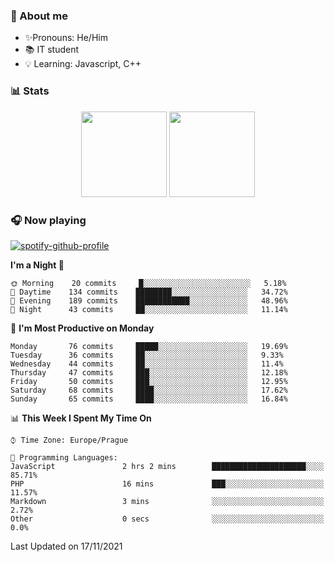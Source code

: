 ### 👋 About me

- ✨Pronouns: He/Him
- 📚 IT student
- 💡 Learning: Javascript, C++

### 📊 Stats
<p align="center">
  <img height="137px" src="https://github-readme-stats-ashy-seven.vercel.app/api?username=Nanoslav&count_private=true&theme=dark&show_icons=true" />
  <img height="137px" src="https://github-readme-stats-ashy-seven.vercel.app/api/top-langs?username=Nanoslav&count_private=true&layout=compact&theme=dark" />
</p>

### 🎧 Now playing
[![spotify-github-profile](https://spotify-github-profile.vercel.app/api/view?uid=g509347fts6blldcmm8uxhzib&cover_image=true&theme=novatorem)](https://spotify-github-profile.vercel.app/api/view?uid=g509347fts6blldcmm8uxhzib&redirect=true)

<!--START_SECTION:waka-->
**I'm a Night 🦉** 

```text
🌞 Morning    20 commits     █░░░░░░░░░░░░░░░░░░░░░░░░   5.18% 
🌆 Daytime    134 commits    ████████░░░░░░░░░░░░░░░░░   34.72% 
🌃 Evening    189 commits    ████████████░░░░░░░░░░░░░   48.96% 
🌙 Night      43 commits     ██░░░░░░░░░░░░░░░░░░░░░░░   11.14%

```
📅 **I'm Most Productive on Monday** 

```text
Monday       76 commits     █████░░░░░░░░░░░░░░░░░░░░   19.69% 
Tuesday      36 commits     ██░░░░░░░░░░░░░░░░░░░░░░░   9.33% 
Wednesday    44 commits     ██░░░░░░░░░░░░░░░░░░░░░░░   11.4% 
Thursday     47 commits     ███░░░░░░░░░░░░░░░░░░░░░░   12.18% 
Friday       50 commits     ███░░░░░░░░░░░░░░░░░░░░░░   12.95% 
Saturday     68 commits     ████░░░░░░░░░░░░░░░░░░░░░   17.62% 
Sunday       65 commits     ████░░░░░░░░░░░░░░░░░░░░░   16.84%

```


📊 **This Week I Spent My Time On** 

```text
⌚︎ Time Zone: Europe/Prague

💬 Programming Languages: 
JavaScript               2 hrs 2 mins        █████████████████████░░░░   85.71% 
PHP                      16 mins             ███░░░░░░░░░░░░░░░░░░░░░░   11.57% 
Markdown                 3 mins              ░░░░░░░░░░░░░░░░░░░░░░░░░   2.72% 
Other                    0 secs              ░░░░░░░░░░░░░░░░░░░░░░░░░   0.0%

```


 Last Updated on 17/11/2021
<!--END_SECTION:waka-->

<!--
**Nanoslav/Nanoslav** is a ✨ _special_ ✨ repository because its `README.md` (this file) appears on your GitHub profile.

Here are some ideas to get you started:

- 🔭 I’m currently working on ...
- 🌱 I’m currently learning ...
- 👯 I’m looking to collaborate on ...
- 🤔 I’m looking for help with ...
- 💬 Ask me about ...
- 📫 How to reach me: ...
- 😄 Pronouns: ...
- ⚡ Fun fact: ...
-->
